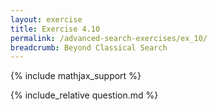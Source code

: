 ```yaml
---
layout: exercise
title: Exercise 4.10
permalink: /advanced-search-exercises/ex_10/
breadcrumb: Beyond Classical Search
---
```


{% include mathjax_support %}

<div><i class="arrow-up loader" data-chapter="advanced-search-exercises" data-exercise="ex_10" data-rating="0"></i></div>
{% include_relative question.md %}
